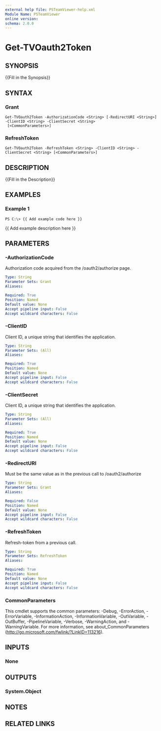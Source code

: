 ```yaml
---
external help file: PSTeamViewer-help.xml
Module Name: PSTeamViewer
online version:
schema: 2.0.0
---
```


# Get-TVOauth2Token

## SYNOPSIS
{{Fill in the Synopsis}}

## SYNTAX

### Grant
```
Get-TVOauth2Token -AuthorizationCode <String> [-RedirectURI <String>] -ClientID <String> -ClientSecret <String>
 [<CommonParameters>]
```

### RefreshToken
```
Get-TVOauth2Token -RefreshToken <String> -ClientID <String> -ClientSecret <String> [<CommonParameters>]
```

## DESCRIPTION
{{Fill in the Description}}

## EXAMPLES

### Example 1
```
PS C:\> {{ Add example code here }}
```

{{ Add example description here }}

## PARAMETERS

### -AuthorizationCode
Authorization code acquired from the /oauth2/authorize page.

```yaml
Type: String
Parameter Sets: Grant
Aliases:

Required: True
Position: Named
Default value: None
Accept pipeline input: False
Accept wildcard characters: False
```

### -ClientID
Client ID, a unique string that identifies the application.

```yaml
Type: String
Parameter Sets: (All)
Aliases:

Required: True
Position: Named
Default value: None
Accept pipeline input: False
Accept wildcard characters: False
```

### -ClientSecret
Client ID, a unique string that identifies the application.

```yaml
Type: String
Parameter Sets: (All)
Aliases:

Required: True
Position: Named
Default value: None
Accept pipeline input: False
Accept wildcard characters: False
```

### -RedirectURI
Must be the same value as in the previous call to /oauth2/authorize

```yaml
Type: String
Parameter Sets: Grant
Aliases:

Required: False
Position: Named
Default value: None
Accept pipeline input: False
Accept wildcard characters: False
```

### -RefreshToken
Refresh-token from a previous call.

```yaml
Type: String
Parameter Sets: RefreshToken
Aliases:

Required: True
Position: Named
Default value: None
Accept pipeline input: False
Accept wildcard characters: False
```

### CommonParameters
This cmdlet supports the common parameters: -Debug, -ErrorAction, -ErrorVariable, -InformationAction, -InformationVariable, -OutVariable, -OutBuffer, -PipelineVariable, -Verbose, -WarningAction, and -WarningVariable. For more information, see about_CommonParameters (http://go.microsoft.com/fwlink/?LinkID=113216).

## INPUTS

### None

## OUTPUTS

### System.Object

## NOTES

## RELATED LINKS
